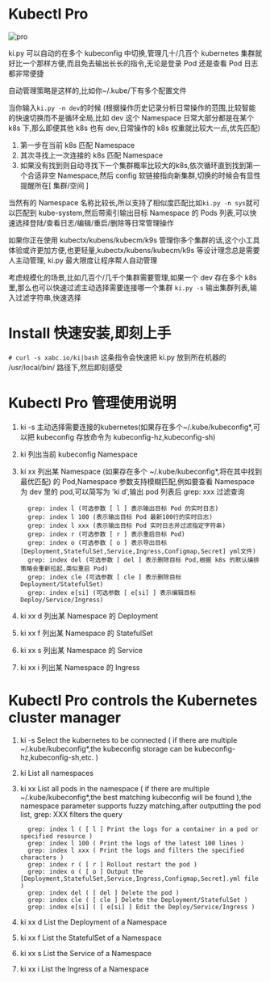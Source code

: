 # Kubectl Pro

![pro](https://filelist.cn/disk/public/ywgx/pro.gif)

ki.py 可以自动的在多个 kubeconfig 中切换,管理几十/几百个 kubernetes 集群就好比一个那样方便,而且免去输出长长的指令,无论是登录 Pod 还是查看 Pod 日志都非常便捷

自动管理策略是这样的,比如你~/.kube/下有多个配置文件

当你输入`ki.py -n dev`的时候 (根据操作历史记录分析日常操作的范围,比较智能的快速切换而不是循环全局,比如 dev 这个 Namespace 日常大部分都是在某个 k8s 下,那么即便其他 k8s 也有 dev,日常操作的 k8s 权重就比较大一点,优先匹配)

1. 第一步在当前 k8s 匹配 Namespace
2. 其次寻找上一次连接的 k8s 匹配 Namespace
3. 如果没有找到则自动寻找下一个集群概率比较大的k8s,依次循环直到找到第一个合适非空 Namespace,然后 config 软链接指向新集群,切换的时候会有显性提醒所在[ 集群/空间 ]

当然有的 Namespace 名称比较长,所以支持了相似度匹配比如`ki.py -n sys`就可以匹配到 kube-system,然后带索引输出目标 Namespace 的 Pods 列表,可以快速选择登陆/查看日志/编辑/重启/删除等日常管理操作

如果你正在使用 kubectx/kubens/kubecm/k9s 管理你多个集群的话,这个小工具体验或许更加方便,也更轻量,kubectx/kubens/kubecm/k9s 等设计理念总是需要人主动管理, ki.py 最大限度让程序帮人自动管理

考虑规模化的场景,比如几百个/几千个集群需要管理,如果一个 dev 存在多个 k8s 里,那么也可以快速过滤主动选择需要连接哪一个集群
`ki.py -s` 输出集群列表,输入过滤字符串,快速选择


# Install 快速安装,即刻上手

`# curl -s xabc.io/ki|bash`
这条指令会快速把 ki.py 放到所在机器的 /usr/local/bin/ 路径下,然后即刻感受

# Kubectl Pro 管理使用说明

1. ki -s 主动选择需要连接的kubernetes(如果存在多个~/.kube/kubeconfig*,可以把 kubeconfig 存放命令为 kubeconfig-hz,kubeconfig-sh)
2. ki 列出当前 kubeconfig Namespace
3. ki xx 列出某 Namespace (如果存在多个 ~/.kube/kubeconfig*,将在其中找到最优匹配) 的 Pod,Namespace 参数支持模糊匹配,例如要查看 Namespace 为 dev 里的 pod,可以简写为 'ki d',输出 pod 列表后 grep: xxx 过滤查询

         grep: index l (可选参数 [ l ] 表示输出目标 Pod 的实时日志)
         grep: index l 100 (表示输出目标 Pod 最新100行的实时日志)
         grep: index l xxx (表示输出目标 Pod 实时日志并过滤指定字符串)
         grep: index r (可选参数 [ r ] 表示重启目标 Pod)
         grep: index o (可选参数 [ o ] 表示导出目标[Deployment,StatefulSet,Service,Ingress,Configmap,Secret] yml文件)
         grep: index del (可选参数 [ del ] 表示删除目标 Pod,根据 k8s 的默认编排策略会重新拉起,类似重启 Pod)
         grep: index cle (可选参数 [ cle ] 表示删除目标 Deployment/StatefulSet)
         grep: index e[si] (可选参数 [ e[si] ] 表示编辑目标 Deploy/Service/Ingress)

4. ki xx d 列出某 Namespace 的 Deployment
5. ki xx f 列出某 Namespace 的 StatefulSet
6. ki xx s 列出某 Namespace 的 Service
7. ki xx i 列出某 Namespace 的 Ingress

# Kubectl Pro controls the Kubernetes cluster manager

1. ki -s Select the kubernetes to be connected ( if there are multiple ~/.kube/kubeconfig*,the kubeconfig storage can be kubeconfig-hz,kubeconfig-sh,etc. )
2. ki List all namespaces
3. ki xx List all pods in the namespace ( if there are multiple ~/.kube/kubeconfig*,the best matching kubeconfig will be found ),the namespace parameter supports fuzzy matching,after outputting the pod list, grep: XXX filters the query

         grep: index l ( [ l ] Print the logs for a container in a pod or specified resource )
         grep: index l 100 ( Print the logs of the latest 100 lines )
         grep: index l xxx ( Print the logs and filters the specified characters )
         grep: index r ( [ r ] Rollout restart the pod )
         grep: index o ( [ o ] Output the [Deployment,StatefulSet,Service,Ingress,Configmap,Secret].yml file )
         grep: index del ( [ del ] Delete the pod )
         grep: index cle ( [ cle ] Delete the Deployment/StatefulSet )
         grep: index e[si] ( [ e[si] ] Edit the Deploy/Service/Ingress )

4. ki xx d List the Deployment of a Namespace
5. ki xx f List the StatefulSet of a Namespace
6. ki xx s List the Service of a Namespace
7. ki xx i List the Ingress of a Namespace
